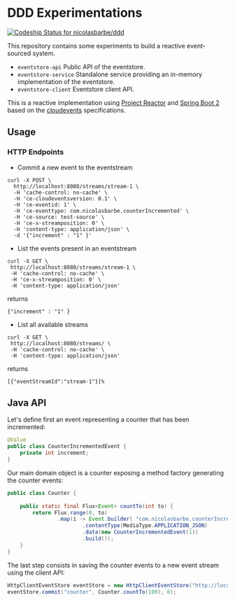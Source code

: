 # DDD Experimentations  
[ ![Codeship Status for nicolasbarbe/ddd](https://app.codeship.com/projects/8704d5c0-369e-0136-ef43-52a9274a0f1a/status?branch=master)](https://app.codeship.com/projects/289505)

This repository contains some experiments to build a reactive event-sourced system.
- `eventstore-api` Public API of the eventstore.
- `eventstore-service`  Standalone service providing an in-memory implementation of the eventstore.
- `eventstore-client` Eventstore client API.

This is a reactive implementation using [Project Reactor](https://projectreactor.io/) and [Spring Boot 2](https://projects.spring.io/spring-boot/) based on the [cloudevents](www.cloudevents.io) specifications.


## Usage  

### HTTP Endpoints

- Commit a new event to the eventstream
```$sh
curl -X POST \
  http://localhost:8080/streams/stream-1 \
  -H 'cache-control: no-cache' \
  -H 'ce-cloudeventsversion: 0.1' \
  -H 'ce-eventid: 1' \
  -H 'ce-eventtype: com.nicolasbarbe.counterIncremented' \
  -H 'ce-source: test-source' \
  -H 'ce-x-streamposition: 0' \
  -H 'content-type: application/json' \
  -d '{"increment" : "1" }'
```

- List the events present in an eventstream
```
curl -X GET \
 http://localhost:8080/streams/stream-1 \
 -H 'cache-control: no-cache' \
 -H 'ce-x-streamposition: 0' \
 -H 'content-type: application/json' 
```
returns
```
{"increment" : "1" }
```
- List all available streams
```
curl -X GET \
 http://localhost:8080/streams/ \
 -H 'cache-control: no-cache' \
 -H 'content-type: application/json' 
```
returns
```
[{"eventStreamId":"stream-1"}]%
```

## Java API
Let's define first an event representing a counter that has been incremented:
```java
@Value
public class CounterIncrementedEvent {
    private int increment;
}
```
Our main domain object is a counter exposing a method factory generating the counter events:
```java
public class Counter {
    
    public static final Flux<Event> countTo(int to) {
        return Flux.range(0, to)
                .map(i -> Event.builder( "com.nicolasbarbe.counterIncremented", "0.1", URI.create("test"), UUID.randomUUID().toString())
                        .contentType(MediaType.APPLICATION_JSON)
                        .data(new CounterIncrementedEvent(1))
                        .build());
    }
}
```
The last step consists in saving the counter events to a new event stream using the client API:
```java
HttpClientEventStore eventStore = new HttpClientEventStore("http://localhost:8080"); 
eventStore.commit("counter", Counter.countTo(100), 0);
```
